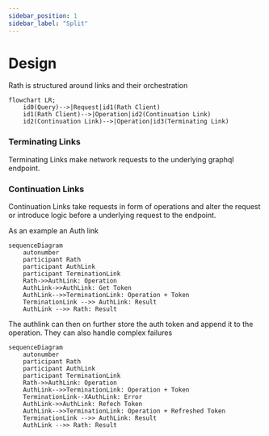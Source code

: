 ```yaml
---
sidebar_position: 1
sidebar_label: "Split"
---
```


# Design

Rath is structured around links and their orchestration

```mermaid
flowchart LR;
    id0(Query)-->|Request|id1(Rath Client)
    id1(Rath Client)-->|Operation|id2(Continuation Link)
    id2(Continuation Link)-->|Operation|id3(Terminating Link)
```

### Terminating Links

Terminating Links make network requests to the underlying graphql
endpoint.

### Continuation Links

Continuation Links take requests in form of operations and
alter the request or introduce logic before a underlying request to
the endpoint.

As an example an Auth link

```mermaid
sequenceDiagram
    autonumber
    participant Rath
    participant AuthLink
    participant TerminationLink
    Rath->>AuthLink: Operation
    AuthLink->>AuthLink: Get Token
    AuthLink-->>TerminationLink: Operation + Token
    TerminationLink -->> AuthLink: Result
    AuthLink -->> Rath: Result
```

The authlink can then on further store the auth token and append it to
the operation.
They can also handle complex failures

```mermaid
sequenceDiagram
    autonumber
    participant Rath
    participant AuthLink
    participant TerminationLink
    Rath->>AuthLink: Operation
    AuthLink-->>TerminationLink: Operation + Token
    TerminationLink--XAuthLink: Error
    AuthLink->>AuthLink: Refech Token
    AuthLink-->>TerminationLink: Operation + Refreshed Token
    TerminationLink -->> AuthLink: Result
    AuthLink -->> Rath: Result
```
